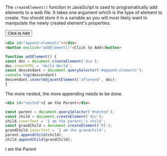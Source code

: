 The `createElement()` function in JavaScript is used to programatically add elements to a web file.
It takes one argument which is the type of element to create.
You should store it in a variable as you will most likely want to manipulate the newly created element's properties.

<div id="append-elements"></div>
<button onclick="addElement()">Click to Add</button>

<script>
function addElement() {
const doc = document.createElement('div');
doc.innerHTML = 'Hello World';
const descendant = document.querySelector('#append-elements');
console.log(descendant)
descendant.insertAdjacentElement('afterend', doc);
}
</script>

```html
<div id="append-elements"></div>
<button onclick="addElement()">Click to Add</button>
```

```javascript
function addElement() {
const doc = document.createElement('div');
doc.innerHTML = 'Hello World';
const descendant = document.querySelector('#append-elements');
console.log(descendant)
descendant.insertAdjacentElement('afterend', doc);
}
```

The more nested, the more appending needs to be done.

```html
<div id="nested">I am the Parent</div>
```

```javascript
const parent = document.querySelector('#nested');
const child = document.createElement('div');
child.innerText = 'I am the parent\'s child';
const grandChild = document.createElement('h1');
grandChild.innerText = 'I am the grandchild';
parent.appendChild(child);
child.appendChild(grandChild);
```

<div id="nested">I am the Parent</div>
<script>
const parent = document.querySelector('#nested');
const child = document.createElement('div');
child.innerText = 'I am the parent\'s child';
const grandChild = document.createElement('h1');
grandChild.innerText = 'I am the grandchild';
parent.appendChild(child);
child.appendChild(grandChild);
</script>
